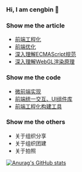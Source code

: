 ### Hi, I am cengbin 👋

### Show me the article

* [前端工程化](https://github.com/cengbin/web-blog/tree/master/1%20%E5%89%8D%E7%AB%AF%E5%B7%A5%E7%A8%8B%E5%8C%96)
* [前端优化](https://github.com/cengbin/web-blog/tree/master/2%20%E9%A1%B5%E9%9D%A2%E4%BC%98%E5%8C%96)
* [深入理解ECMAScript规范](https://github.com/cengbin/web-blog/tree/master/3%20%E6%B7%B1%E5%85%A5%E7%90%86%E8%A7%A3ECMAScript%E8%A7%84%E8%8C%83)
* [深入理解WebGL渲染原理](https://github.com/cengbin/web-blog/tree/master/4%20%E6%B7%B1%E5%85%A5%E7%90%86%E8%A7%A3WebGL%E6%B8%B2%E6%9F%93%E5%8E%9F%E7%90%86)

### Show me the code

* [微前端实现](https://github.com/cengbin/micro-frontend)
* [前端统一交互、UI组件库](https://github.com/tainfusangai/vue-components)
* [前端工程化构建工具](https://github.com/cengbin/xxx-cli)

### Show me the others

* 关于组织分享
* 关于组织团建
* 关于拍照

[![Anurag's GitHub stats](https://github-readme-stats.vercel.app/api?username=cengbin)](https://github.com/anuraghazra/github-readme-stats)

<!-- [![Top Langs](https://github-readme-stats.vercel.app/api/top-langs/?username=cengbin)](https://github.com/anuraghazra/github-readme-stats) -->

<!--
**cengbin/cengbin** is a ✨ _special_ ✨ repository because its `README.md` (this file) appears on your GitHub profile.

Here are some ideas to get you started:

- 🔭 I’m currently working on ...
- 🌱 I’m currently learning ...
- 👯 I’m looking to collaborate on ...
- 🤔 I’m looking for help with ...
- 💬 Ask me about ...
- 📫 How to reach me: ...
- 😄 Pronouns: ...
- ⚡ Fun fact: ...
-->
